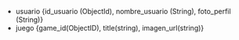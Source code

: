 - usuario {id_usuario (ObjectId), nombre_usuario (String), foto_perfil (String)}
- juego {game_id(ObjectID), title(string), imagen_url(string)}